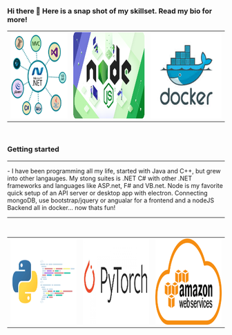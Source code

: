 ### Hi there 👋 Here is a snap shot of my skillset. Read my bio for more!
<table>
  <tr>
    <td width="200px">
      <img src="custom/dotNET.png"  width="200px" height="200px" style="width:200px;height:200px">
    </td>
    <td width="250px">
      <img  src="custom/node.png" width="300px" height="200px" style="width:250px;height:200px">
    </td>
    <td width="250px">
      <img  src="custom/docker.jpg" width="250px" height="200px" style="width:250px;height:200px">
    </td>
  </tr>
</table><br/><h3>Getting started</h3><hr/>
- I have been programming all my life, started with Java and C++, but grew into other langauges. My stong suites is .NET C# with
  other .NET frameworks and languages like ASP.net, F# and VB.net. Node is my favorite quick setup of an API server or desktop
  app with electron. Connecting mongoDB, use bootstrap/jquery or angualar for a frontend and a nodeJS Backend all in docker... 
  now thats fun! <hr/><br/>
<table>
  <td width="250px">
    <img  src="custom/python.png" width="250px" height="200px" style="width:250px;height:200px">
  </td>
  <td width="250px">
    <img  src="custom/pyTorch.png" width="250px" height="200px" style="width:250px;height:200px">
  </td>
  <td width="250px">
    <img  src="custom/aws.png" width="250px" height="200px" style="width:250px;height:200px">
  </td>
</table>

<!--
**sovr610/sovr610** is a ✨ _special_ ✨ repository because its `README.md` (this file) appears on your GitHub profile.

Here are some ideas to get you started:

- 🔭 I’m currently working on ...
- 🌱 I’m currently learning ...
- 👯 I’m looking to collaborate on ...
- 🤔 I’m looking for help with ...
- 💬 Ask me about ...
- 📫 How to reach me: ...
- 😄 Pronouns: ...
- ⚡ Fun fact: ...
-->
